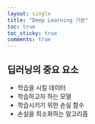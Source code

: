 ```yaml
---
layout: single
title: "Deep Learning 기본"
toc: true
toc_sticky: true
comments: true
---
```


## 딥러닝의 중요 요소
- 학습을 시킬 데이터
- 학습하고자 하는 모델
- 학습시키기 위한 손실 함수
- 손실을 최소화하는 알고리즘

